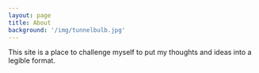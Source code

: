 ```yaml
---
layout: page
title: About
background: '/img/tunnelbulb.jpg'
---
```


This site is a place to challenge myself to put my thoughts and ideas into a legible format.